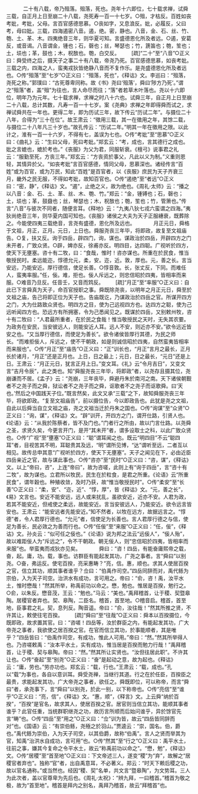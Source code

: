 <!-- { "loadSidebar": true } -->
　
　　二十有八载，帝乃殂落。殂落，死也。尧年十六即位，七十载求禅，试舜三载，自正月上日至崩二十八载，尧死寿一百一十七岁。○殂，才枯反。百姓如丧考妣，考妣，父母。言百官感德思慕。○丧如字，又息浪反。妣，必履反，父曰考，母曰妣。三载，四海遏密八音。遏，绝。密，静也。八音，金、石、丝、竹、匏、土、革、木。四夷绝音三年，则华夏可知。言盛德恩化所及者远。○遏，安葛反，或音谒。八音谓金，锺也；石，磬也；丝，琴瑟也；竹，篪笛也；匏，笙也；土，埙也；革，鼓也；木，柷敔也。匏，白交反。 
　　[疏]“二十”至“八音”○正义曰：舜受终之后，摄天子之事二十有八载，帝尧乃死。百官感德思慕，如丧考妣。三载之内，四海之人，蛮夷戎狄皆绝静八音而不复作乐。是尧盛德恩化所及者远也。○传“殂落”至“七岁”○正义曰：“殂落，死也”，《释诂》文。李巡曰：“殂落，尧死之称。”郭璞曰：“古死尊卑同称。故《书》尧曰‘殂落’，舜曰‘陟方乃死’。”谓之“殂落”者，盖“殂”为往也，言人命尽而往；“落”者若草木叶落也。尧以十六即位，明年乃为元年。七十载求禅，求禅之时八十六也。试舜三年，自正月上日至崩二十八载，总计其数，凡寿一百一十七岁。案《尧典》求禅之年即得舜而试之，求禅试舜共在一年也。更得二年，即为历试三年，故下传云“历试二年”。与摄位二十八年，合得为“三十在位”。故王肃云：“徵用三载，其一在徵用之年，其馀二载，与摄位二十八年凡三十岁也。”故孔传云：“历试二年。”明其一年在徵用之限。以此计之，淮有一百一十六岁，不得有七，盖误为七也。○传“考妣”至“思慕”○正义曰：《曲礼》云：“生曰父母，死曰考妣。”郑玄云：“考，成也，言其德行之成也。妣之言媲也，媲於考也。”《丧服》为父为君，同服斩衰。《檀弓》说事君之礼云：“服勤至死，方丧三年。”郑玄云：“方丧资於事父，凡此以义为制。”义重则恩轻，其情异於父。“如丧考妣”言百官感德，情同父母，思慕深也。诸经传言“百姓”或为百官，或为万民，知此“百姓”是百官者，以《丧服》庶民为天子齐衰三月，畿外之民无服，不得如考妣，故知百官也。○传“遏绝”至“者远”○正义曰：“密，静”，《释诂》文。“遏”，止绝之义，故为绝也。《周礼·太师》云：“播之以八音：金、石、土、革、丝、木、匏、竹。”郑云：“金，锺镈也；石，磬也；土，埙也；革，鼓鼗也；丝，琴瑟也；木，柷敔也；匏，笙也；竹，管箫也。”传言“八音”与彼次不同者，随便言耳。《释地》云：“九夷八狄七戎六蛮谓之四海。”夷狄尚绝音三年，则华夏内国可知也。《丧服》诸侯之大夫为天子正服繐衰，既葬除之。今能使四夷三载绝音，言尧有盛德，恩化所及远也。
　
　　月正元日，舜格于文祖，月正，正月。元日，上日也。舜服尧丧三年毕，将即政，故复至文祖庙告。○复，扶又反。询于四岳，辟四门，询，谋也。谋政治於四岳，开辟四方之门未开者，广致众贤。○辟，婢亦反，徐甫亦反。明四目，达四聪。广视听於四方，使天下无壅塞。咨十有二牧，曰：“食哉，惟时！咨亦谋也。所重在於民食，惟当敬授民时。柔远能迩，惇德允元，柔，安。迩，近。敦，厚也。元，善之长。言当安远，乃能安近。厚行德信，使足长善。○惇音敦。长，张丈反，下同。而难任人，蛮夷率服。”任，佞。难，拒也。佞人斥远之，则忠信昭於四夷，皆相率而来服。○难音乃旦反。任音壬，又音而鸩反。 
　　[疏]“月正”至“率服”○正义曰：自此已下言舜真为天子，命百官授职之事。舜既除尧丧，以明年之月正元日，舜至於文祖之庙，告己将即正位为天子也。告庙既讫，乃谋政治於四岳之官。所谋开四方之门，大为仕路致众贤也。明四方之目，使为己远视四方也。达四方之聪，使为己远听闻四方也。恐远方有所拥塞，令为己悉闻见之。既谋於四岳，又别敕州牧，咨十有二牧曰：“人君最所重者，在於民之食哉！惟当敬授民之天时，无失其农要。为政务在安民，当安彼远人，则能安近人耳。远人不安，则近亦不安。”欲令远近皆安之也。“又当厚行德信，而使足为善长”。欲令诸侯皆厚行其德，为民之师长。“而难拒佞人，斥远之，使不干朝政，如是则诚信昭於四夷，自然蛮夷皆相率而来服也”。○传“月正”至“庙告”○正义曰：“正”训长也，“月正”言月之最长，正月长於诸月，“月正”还是正月也。上日，日之最上；元日，日之最长，“元日”还是上日。王肃云：“月正元日，犹言正月上日。”变文耳。《礼》云“令月吉日”，又变文言“吉月令辰”，此之类也。知“舜服尧丧三年毕，将即政”者，以尧存且摄其位，尧崩谦而不居。《孟子》云：“尧崩，三年丧毕，舜避丹朱於南河之南。天下诸侯朝觐者不之尧子而之舜，狱讼者不之尧子而之舜，讴歌者不之尧子而讴歌舜。曰‘天也。’然后之中国践天子位。”既言然矣，此文又承“三载”之下，故知舜服尧丧三年毕，将欲即政。“复至文祖庙告”，前以摄位告，今以即政告也。此犹是尧之文祖，自此以后舜当自立文祖之庙，尧之文祖当迁於丹朱之国也。○传“询谋”至“众贤”○正义曰：“询，谋”，《释诂》文。“辟”训开，开四方之门，谓开仕路，引贤人也。《论语》云：“从我於陈蔡者，皆不及门也。”门者行之所由，故以门言仕路。以尧舜之圣，求贤久矣，今更言开门，是开“其未开”者，谓多设取士之科，以此广致众贤也。○传“广视”至“壅塞”○正义曰：“聪”谓耳闻之也。既云“明四目”不云“聪四耳”者，目视苦其不明，耳聪贵其及远，“明”谓所见博，“达”谓听至远，二者互以相见。故传总申其意“广视听於四方，使天下无壅塞”。天子之闻见在下，必由近臣四岳亲近之官，故与谋此事也。○传“咨亦”至“民时”○正义曰：“咨，谋”，《释诂》文。以上“帝曰，咨”，上连“帝曰”，故为咨嗟，此则上有“询于四岳”，言“咨十有二牧”，故为谋也。立君所以牧民，民生在於粒食，是君之所重。《论语》云“所重民食”，谓年穀也。种殖收敛，及时乃获，故“惟当敬授民时”。○传“柔安”至“长善”○正义曰：“柔，安”、“迩，近”、“惇，厚”，皆《释诂》文。“元，善之长”，《易》文言也。安近不能安远，远人或来扰乱，虽欲安近，近亦不安。人君为政，若其不能安近，但戒使之柔远，故能安近。言当安彼远人，乃能安近。欲令远言皆安也。王肃云：“能安远者先能安近。”知不然者，以牧在远方，故据远言之。“惇德”者，令人君厚行德也。“允元”者，信使足为长善也。言人君厚行德之与信，使足为善长，民必效之为善而行也。○传“任佞”至“来服”○正义曰：“任，佞”，《释诂》文。孙炎云：“似可任之佞也。”《论语》说为邦之法云“远佞人”，“佞人殆”，故以难距佞人为“斥远之”，令不干朝政。朝无佞人，则“忠信昭於四夷，皆相率而来服”也。举蛮夷而戎狄亦见矣。
　
　　舜曰：“咨！四岳，有能奋庸熙帝之载，奋，起。庸，功。载，事也。访群臣有能起发其功，广尧之事者。言“舜曰”以别尧。○奋，弗运反。使宅百揆，亮采惠畴？”亮，信。惠，顺也。求其人使居百揆之官，信立其功，顺其事者谁乎？佥曰：“伯禹作司空。”四岳同辞而对，禹代鲧为宗伯，入为天子司空。治洪水有成功，言可用之。帝曰：“俞，咨！禹，汝平水土，惟时懋哉！”然其所举，称禹前功以命之。懋，勉也。惟居是百揆，勉行之。○俞，以朱反。懋音茂，王云：“勉也。”马云：“美也。”禹拜稽首，让于稷、契暨皋陶。居稷官者弃也。契、皋陶，二臣名。稽首，首至地。○稽音启。稽首，首至地，臣事君之礼。契，息列反。陶音遥。帝曰：“俞，汝往哉！”然其所推之贤，不许其让，敕使往宅百揆。 
　　[疏]“舜曰”至“往哉”○正义曰：舜本以百揆摄位，今既即政，故求置其官。曰：“咨嗟！四岳等，汝於群臣之内，有能起发其功，广大帝尧之事者，我欲使之居百揆之官。在官而信立其功，於事能顺者，其是唯乎？”四岳皆曰：“伯禹作司空，有成功，惟此人可用。”帝曰：“然。”然其所举得人也。乃咨嗟敕禹：“汝本平水土，实有成功，惟当居是百揆而勉力行哉！”禹拜稽首，让于稷、契与皋陶。帝曰：“然。”然其所让实贤也。“汝但往居此职”。不许其让也。○传“奋起”至“别尧”○正义曰：“奋”是起动之意，故为起也。《释诂》云：“庸，劳也。”劳亦功也。郑玄云：“载，行也。”王肃云：“载，成也。”孔以“载”为事也，各自以意训耳。舜受尧禅，当继行其道。行之在於任臣，百揆臣之最贵，求能起发其功，广大帝尧之事者，欲任之。舜既即位，可以称帝，而言“舜曰”者，承尧事下，言“舜曰”以别尧，於此一别，以下称帝也。○传“亮信”至“谁乎”○正义曰：“亮，信”，《释诂》文。“惠，顺”，《释言》文。上云舜“纳於百揆”，“百揆”是官名，故求其人，使居百揆之官。居官则当信立其功，能顺其事者谁乎？此官任重，当统群职继尧之功，故历言所顺而后始问谁乎，异於馀官先言“畴”也。○传“四岳”至“用之”○正义曰：“佥”训为皆，故云“四岳皆同辞而对”也。《国语》云：“有崇伯鲧，尧殛之於羽山。”贾逵云：“崇，国名。伯，爵也。”禹代鲧为崇伯，入为天子司空，以其伯爵，故称“伯禹”。言人之贤而举其为官，知禹“治洪水自成功，言可用”也。○传“然其”至“行之”○正义曰：禹平水土，往前之事，嫌其今复命之令平水土，故云“称禹前功以命之”。“懋，勉”，《释诂》文。○传“居稷”至“首至地”○正义曰：下文帝述三人，遂变“稷”为“弃”，故解之“居稷官者弃也”。独称“官”者，出自禹意耳，不必著义。郑云：“时天下赖后稷之功，故以官名通称。”或当然也。经因“稷、契”名单，共文言“暨皋陶”，为文势耳。三人为此次者，盖以官尊卑为先后也。《周礼·太祝》：“辨九拜，一曰稽首。”稽首为敬之极，故为“首至地”。稽首是拜内之别名，禹拜乃稽首，故云“拜稽首”也。
　
